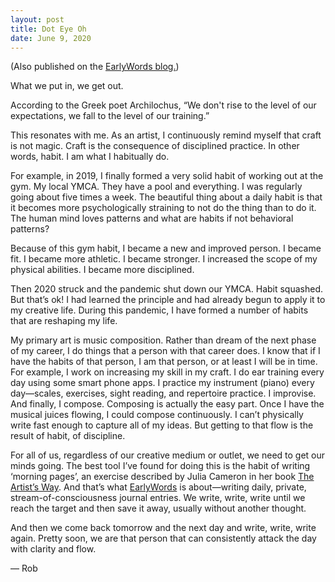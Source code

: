 ```yaml
---
layout: post
title: Dot Eye Oh
date: June 9, 2020
---
```


(Also published on the [EarlyWords blog.](https://earlywords.io/articles/dot-eye-oh))

What we put in, we get out.

According to the Greek poet Archilochus, “We don't rise to the level of our expectations, we fall to the level of our training.”

This resonates with me. As an artist, I continuously remind myself that craft is not magic. Craft is the consequence of disciplined practice. In other words, habit. I am what I habitually do.

For example, in 2019, I finally formed a very solid habit of working out at the gym. My local YMCA. They have a pool and everything. I was regularly going about five times a week. The beautiful thing about a daily habit is that it becomes more psychologically straining to not do the thing than to do it. The human mind loves patterns and what are habits if not behavioral patterns?

Because of this gym habit, I became a new and improved person. I became fit. I became more athletic. I became stronger. I increased the scope of my physical abilities. I became more disciplined.

Then 2020 struck and the pandemic shut down our YMCA. Habit squashed. But that’s ok! I had learned the principle and had already begun to apply it to my creative life. During this pandemic, I have formed a number of habits that are reshaping my life.

My primary art is music composition. Rather than dream of the next phase of my career, I do things that a person with that career does. I know that if I have the habits of that person, I am that person, or at least I will be in time. For example, I work on increasing my skill in my craft. I do ear training every day using some smart phone apps. I practice my instrument (piano) every day—scales, exercises, sight reading, and repertoire practice. I improvise. And finally, I compose. Composing is actually the easy part. Once I have the musical juices flowing, I could compose continuously. I can’t physically write fast enough to capture all of my ideas. But getting to that flow is the result of habit, of discipline.

For all of us, regardless of our creative medium or outlet, we need to get our minds going. The best tool I’ve found for doing this is the habit of writing ‘morning pages’, an exercise described by Julia Cameron in her book <a href="https://www.amazon.com/Artists-Way-25th-Anniversary/dp/0143129252" target="_blank">The Artist’s Way</a>. And that’s what [EarlyWords](https://earlywords.io/) is about—writing daily, private, stream-of-consciousness journal entries. We write, write, write until we reach the target and then save it away, usually without another thought.

And then we come back tomorrow and the next day and write, write, write again. Pretty soon, we are that person that can consistently attack the day with clarity and flow.

— Rob
